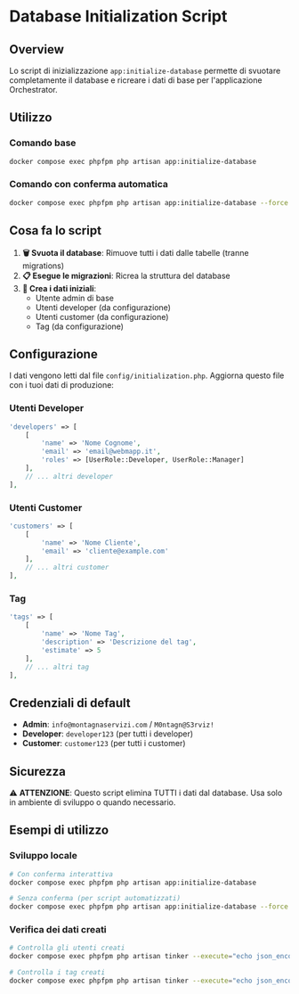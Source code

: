 # Database Initialization Script

## Overview

Lo script di inizializzazione `app:initialize-database` permette di svuotare completamente il database e ricreare i dati di base per l'applicazione Orchestrator.

## Utilizzo

### Comando base
```bash
docker compose exec phpfpm php artisan app:initialize-database
```

### Comando con conferma automatica
```bash
docker compose exec phpfpm php artisan app:initialize-database --force
```

## Cosa fa lo script

1. **🗑️ Svuota il database**: Rimuove tutti i dati dalle tabelle (tranne migrations)
2. **📋 Esegue le migrazioni**: Ricrea la struttura del database
3. **🌱 Crea i dati iniziali**:
   - Utente admin di base
   - Utenti developer (da configurazione)
   - Utenti customer (da configurazione)
   - Tag (da configurazione)

## Configurazione

I dati vengono letti dal file `config/initialization.php`. Aggiorna questo file con i tuoi dati di produzione:

### Utenti Developer
```php
'developers' => [
    [
        'name' => 'Nome Cognome',
        'email' => 'email@webmapp.it',
        'roles' => [UserRole::Developer, UserRole::Manager]
    ],
    // ... altri developer
],
```

### Utenti Customer
```php
'customers' => [
    [
        'name' => 'Nome Cliente',
        'email' => 'cliente@example.com'
    ],
    // ... altri customer
],
```

### Tag
```php
'tags' => [
    [
        'name' => 'Nome Tag',
        'description' => 'Descrizione del tag',
        'estimate' => 5
    ],
    // ... altri tag
],
```

## Credenziali di default

- **Admin**: `info@montagnaservizi.com` / `M0ntagn@S3rviz!`
- **Developer**: `developer123` (per tutti i developer)
- **Customer**: `customer123` (per tutti i customer)

## Sicurezza

⚠️ **ATTENZIONE**: Questo script elimina TUTTI i dati dal database. Usa solo in ambiente di sviluppo o quando necessario.

## Esempi di utilizzo

### Sviluppo locale
```bash
# Con conferma interattiva
docker compose exec phpfpm php artisan app:initialize-database

# Senza conferma (per script automatizzati)
docker compose exec phpfpm php artisan app:initialize-database --force
```

### Verifica dei dati creati
```bash
# Controlla gli utenti creati
docker compose exec phpfpm php artisan tinker --execute="echo json_encode(App\Models\User::all(['name', 'email', 'roles'])->toArray(), JSON_PRETTY_PRINT);"

# Controlla i tag creati
docker compose exec phpfpm php artisan tinker --execute="echo json_encode(App\Models\Tag::all(['name', 'description', 'estimate'])->toArray(), JSON_PRETTY_PRINT);"
```
